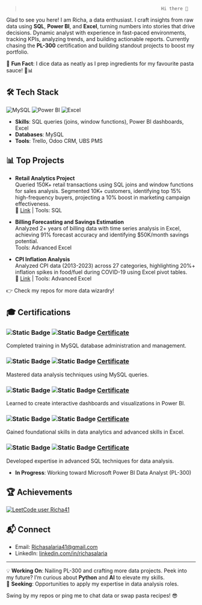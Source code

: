 >                                                         Hi there 👋

Glad to see you here! I am Richa, a data enthusiast. I craft insights from raw data using **SQL**, **Power BI**, and **Excel**, turning numbers into stories that drive decisions. Dynamic analyst with experience in fast-paced environments, tracking KPIs, analyzing trends, and building actionable reports. Currently chasing the **PL-300** certification and building standout projects to boost my portfolio.

🌟 **Fun Fact**: I dice data as neatly as I prep ingredients for my favourite pasta sauce! 🍝📊

## 🛠️ Tech Stack
![MySQL](https://img.shields.io/badge/MySQL-4479A1?style=flat&logo=mysql&logoColor=white)
![Power BI](https://img.shields.io/badge/Power%20BI-F2C811?style=flat&logo=powerbi&logoColor=black)
![Excel](https://img.shields.io/badge/Excel-217346?style=flat&logo=microsoft-excel&logoColor=white)

- **Skills**: SQL queries (joins, window functions), Power BI dashboards, Excel
- **Databases**: MySQL
- **Tools**: Trello, Odoo CRM, UBS PMS

## 📊 Top Projects
- **Retail Analytics Project**  
  Queried 150K+ retail transactions using SQL joins and window functions for sales analysis. Segmented 10K+ customers, identifying top 15% high-frequency buyers, projecting a 10% boost in marketing campaign effectiveness.  
  🔗 [Link](https://github.com/Richa991/Retail_Analysis_SQL) | Tools: SQL

- **Billing Forecasting and Savings Estimation**  
  Analyzed 2+ years of billing data with time series analysis in Excel, achieving 91% forecast accuracy and identifying $50K/month savings potential.  
  Tools: Advanced Excel

- **CPI Inflation Analysis**  
  Analyzed CPI data (2013-2023) across 27 categories, highlighting 20%+ inflation spikes in food/fuel during COVID-19 using Excel pivot tables.  
  🔗 [Link](https://github.com/Richa991/India_CPI_Inflation_Excel) | Tools: Advanced Excel

👉 Check my repos for more data wizardry!

## 🎓 Certifications
### ![Static Badge](https://img.shields.io/badge/MySQL-DatabaseAdministration-8B2BE2) ![Static Badge](https://img.shields.io/badge/Maven_Analytics-green) [Certificate](https://drive.google.com/file/d/1HkYmaxoXTSDlvhbIVbO12E5sG_an6ue1/view?usp=sharing)  
Completed training in MySQL database administration and management.

### ![Static Badge](https://img.shields.io/badge/MySQL-Analysis-blue) ![Static Badge](https://img.shields.io/badge/Maven_Analytics-green) [Certificate](https://drive.google.com/file/d/1Rn2cKiRNacv_XC_v3ehUz4CJwGS34vQm/view?usp=sharing)  
Mastered data analysis techniques using MySQL queries.

### ![Static Badge](https://img.shields.io/badge/PowerBI_Desktop-yellow) ![Static Badge](https://img.shields.io/badge/Maven_Analytics-green) [Certificate](https://drive.google.com/file/d/1N5egsuyka8eggmAhWQuyvhpYDhAd-N4S/view?usp=sharing)  
Learned to create interactive dashboards and visualizations in Power BI.

### ![Static Badge](https://img.shields.io/badge/Introduction%20_to%20_Analytics_%26_Excel-darkgreen) ![Static Badge](https://img.shields.io/badge/Coding_Ninjas-orange) [Certificate](https://drive.google.com/file/d/13XY2yLL8hlZIYuynbum2orPjrEXuwyMX/view?usp=drive_linkm)  
Gained foundational skills in data analytics and advanced skills in Excel.

### ![Static Badge](https://img.shields.io/badge/Advanced_SQL_for_Data_Analysis-blue) ![Static Badge](https://img.shields.io/badge/Coding_Ninjas-orange) [Certificate](https://drive.google.com/file/d/1-wesdGBhn-VoYNX2Ac3yCVtLChK8aHbx/view?usp=drive_link)  
Developed expertise in advanced SQL techniques for data analysis.

- **In Progress**: Working toward Microsoft Power BI Data Analyst (PL-300)

## 🏆 Achievements
[![LeetCode user Richa41](https://img.shields.io/badge/dynamic/json?style=for-the-badge&labelColor=black&color=%23ffa116&label=Solved&query=solvedOverTotal&url=https%3A%2F%2Fleetcode-badge.vercel.app%2Fapi%2Fusers%2FRicha41&logo=leetcode&logoColor=yellow)](https://leetcode.com/Richa41/)

## 📬 Connect
- Email: Richasalaria41@gmail.com
- LinkedIn: [linkedin.com/in/richasalaria](https://www.linkedin.com/in/richasalaria991/)
---

💡 **Working On**: Nailing PL-300 and crafting more data projects. Peek into my future? I’m curious about **Python** and **AI** to elevate my skills.  
🚀 **Seeking**: Opportunities to apply my expertise in data analysis roles.  

Swing by my repos or ping me to chat data or swap pasta recipes! 😎
